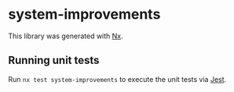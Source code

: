 # system-improvements

This library was generated with [Nx](https://nx.dev).

## Running unit tests

Run `nx test system-improvements` to execute the unit tests via [Jest](https://jestjs.io).
